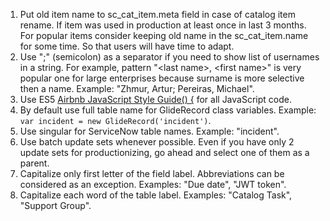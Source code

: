 1. Put old item name to sc_cat_item.meta field in case of catalog item rename. If item was used in production at least once in last 3 months. For popular items consider keeping old name in the sc_cat_item.name for some time. So that users will have time to adapt.
2. Use ";" (semicolon) as a separator if you need to show list of usernames in a string. For example, pattern "&lt;last name>, &lt;first name>" is very popular one for large enterprises because surname is more selective then a name. Example: "Zhmur, Artur; Pereiras, Michael".
3. Use ES5 [Airbnb JavaScript Style Guide() {](https://github.com/airbnb/javascript/tree/es5-deprecated/es5) for all JavaScript code.
4. By default use full table name for GlideRecord class variables. Example: `var incident = new GlideRecord('incident')`.
5. Use singular for ServiceNow table names. Example: "incident".
6. Use batch update sets whenever possible. Even if you have only 2 update sets for productionizing, go ahead and select one of them as a parent.
7. Capitalize only first letter of the field label. Abbreviations can be considered as an exception. Examples: "Due date", "JWT token".
8. Capitalize each word of the table label. Examples: "Catalog Task", "Support Group".
